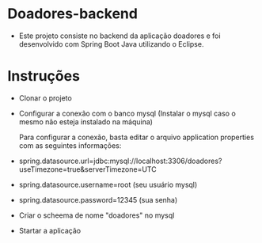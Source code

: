 # Doadores-backend

- Este projeto consiste no backend da aplicação doadores e foi desenvolvido com Spring Boot Java utilizando o Eclipse.

# Instruções

- Clonar o projeto
- Configurar a conexão com o banco mysql (Instalar o mysql caso o mesmo não esteja instalado na máquina)
  
  Para configurar a conexão, basta editar o arquivo application properties com as seguintes informações:
   
- spring.datasource.url=jdbc:mysql://localhost:3306/doadores?useTimezone=true&serverTimezone=UTC
- spring.datasource.username=root (seu usuário mysql)
- spring.datasource.password=12345 (sua senha)
   
- Criar o scheema de nome "doadores" no mysql
- Startar a aplicação
